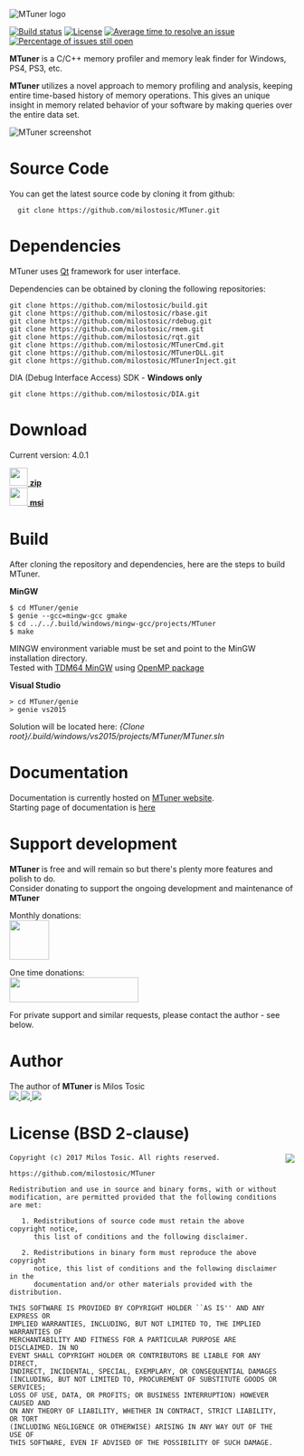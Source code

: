 ![MTuner logo](https://github.com/milostosic/MTuner/blob/master/img/logo.png)

[![Build status](https://ci.appveyor.com/api/projects/status/fo9uy9h3bcka20kk?svg=true)](https://ci.appveyor.com/project/milostosic/MTuner)
[![License](https://img.shields.io/badge/license-BSD--2%20clause-blue.svg)](https://github.com/milostosic/MTuner/blob/master/LICENSE)
[![Average time to resolve an issue](http://isitmaintained.com/badge/resolution/milostosic/MTuner.svg)](http://isitmaintained.com/project/milostosic/MTuner "Average time to resolve an issue")
[![Percentage of issues still open](http://isitmaintained.com/badge/open/milostosic/MTuner.svg)](http://isitmaintained.com/project/milostosic/MTuner "Percentage of issues still open")

**MTuner** is a C/C++ memory profiler and memory leak finder for Windows, PS4, PS3, etc.

**MTuner** utilizes a novel approach to memory profiling and analysis, keeping entire time-based history of memory operations. This gives an unique insight in memory related behavior of your software by making queries over the entire data set.

![MTuner screenshot](https://github.com/milostosic/MTuner/blob/master/img/mtuner_screenshot.png)

Source Code
======

You can get the latest source code by cloning it from github:

      git clone https://github.com/milostosic/MTuner.git 

Dependencies
======

MTuner uses [Qt](https://www.qt.io/) framework for user interface.

Dependencies can be obtained by cloning the following repositories:

	git clone https://github.com/milostosic/build.git
	git clone https://github.com/milostosic/rbase.git
	git clone https://github.com/milostosic/rdebug.git
	git clone https://github.com/milostosic/rmem.git
	git clone https://github.com/milostosic/rqt.git
	git clone https://github.com/milostosic/MTunerCmd.git
	git clone https://github.com/milostosic/MTunerDLL.git
	git clone https://github.com/milostosic/MTunerInject.git

DIA (Debug Interface Access) SDK - **Windows only**

	git clone https://github.com/milostosic/DIA.git 

Download
======

Current version: 4.0.1

[<img src="http://mtuner.net/zip.png" width=32 height=32> **zip**](http://mtuner.net/mtuner64.zip)  
[<img src="http://mtuner.net/msi.png" width=32 height=32> **msi**](http://mtuner.net/mtuner64.msi)  

Build
======

After cloning the repository and dependencies, here are the steps to build MTuner.

**MinGW**

	$ cd MTuner/genie
	$ genie --gcc=mingw-gcc gmake
	$ cd ../../.build/windows/mingw-gcc/projects/MTuner
	$ make
MINGW environment variable must be set and point to the MinGW installation directory.  
Tested with [TDM64 MinGW](http://tdm-gcc.tdragon.net/download) using [OpenMP package](http://sourceforge.net/projects/tdm-gcc/files/TDM-GCC%205%20series/5.1.0-tdm64-1/gcc-5.1.0-tdm64-1-openmp.zip/download)

**Visual Studio**

	> cd MTuner/genie
	> genie vs2015
Solution will be located here: *{Clone root}/.build/windows/vs2015/projects/MTuner/MTuner.sln*

Documentation
======

Documentation is currently hosted on [MTuner website](http://mtuner.net).  
Starting page of documentation is [here](http://mtuner.net/documentation.html)  

Support development
======

**MTuner** is free and will remain so but there's plenty more features and polish to do.  
Consider donating to support the ongoing development and maintenance of **MTuner**

Monthly donations:  
[<img src="https://s3-us-west-1.amazonaws.com/patreon-reward-images/1537701.png" height=70>](https://www.patreon.com/MTuner)

One time donations:  
[<img src="https://www.paypalobjects.com/webstatic/mktg/merchant_portal/button/donate.en.png" width=228 height=44>](https://www.paypal.me/MTuner)

For private support and similar requests, please contact the author - see below.

Author
======

The author of **MTuner** is Milos Tosic  
[ <img src="https://github.com/milostosic/build/blob/master/img/twitter.png">](https://twitter.com/milostosic)[ <img src="https://github.com/milostosic/build/blob/master/img/linkedin.png">](https://www.linkedin.com/in/milostosic/)[ <img src="https://github.com/milostosic/build/blob/master/img/mail.png">](mailto:milostosic77@gmail.com)  

License (BSD 2-clause)
======

<a href="http://opensource.org/licenses/BSD-2-Clause" target="_blank">
<img align="right" src="http://opensource.org/trademarks/opensource/OSI-Approved-License-100x137.png">
</a>

	Copyright (c) 2017 Milos Tosic. All rights reserved.
	
	https://github.com/milostosic/MTuner
	
	Redistribution and use in source and binary forms, with or without
	modification, are permitted provided that the following conditions are met:
	
	   1. Redistributions of source code must retain the above copyright notice,
	      this list of conditions and the following disclaimer.
	
	   2. Redistributions in binary form must reproduce the above copyright
	      notice, this list of conditions and the following disclaimer in the
	      documentation and/or other materials provided with the distribution.
	
	THIS SOFTWARE IS PROVIDED BY COPYRIGHT HOLDER ``AS IS'' AND ANY EXPRESS OR
	IMPLIED WARRANTIES, INCLUDING, BUT NOT LIMITED TO, THE IMPLIED WARRANTIES OF
	MERCHANTABILITY AND FITNESS FOR A PARTICULAR PURPOSE ARE DISCLAIMED. IN NO
	EVENT SHALL COPYRIGHT HOLDER OR CONTRIBUTORS BE LIABLE FOR ANY DIRECT,
	INDIRECT, INCIDENTAL, SPECIAL, EXEMPLARY, OR CONSEQUENTIAL DAMAGES
	(INCLUDING, BUT NOT LIMITED TO, PROCUREMENT OF SUBSTITUTE GOODS OR SERVICES;
	LOSS OF USE, DATA, OR PROFITS; OR BUSINESS INTERRUPTION) HOWEVER CAUSED AND
	ON ANY THEORY OF LIABILITY, WHETHER IN CONTRACT, STRICT LIABILITY, OR TORT
	(INCLUDING NEGLIGENCE OR OTHERWISE) ARISING IN ANY WAY OUT OF THE USE OF
	THIS SOFTWARE, EVEN IF ADVISED OF THE POSSIBILITY OF SUCH DAMAGE. 
